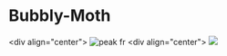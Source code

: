 # Bubbly-Moth
&lt;div align="center">    ![peak fr](https://github.com/user-attachments/assets/54e99247-5d51-4ab1-9523-7729fb802afc)   &lt;div align="center">   ![](https://komarev.com/ghpvc/?username=bubblymoth&amp;amp;color=blueviolet&amp;amp;label=★+Alolan+Raichulings  )

